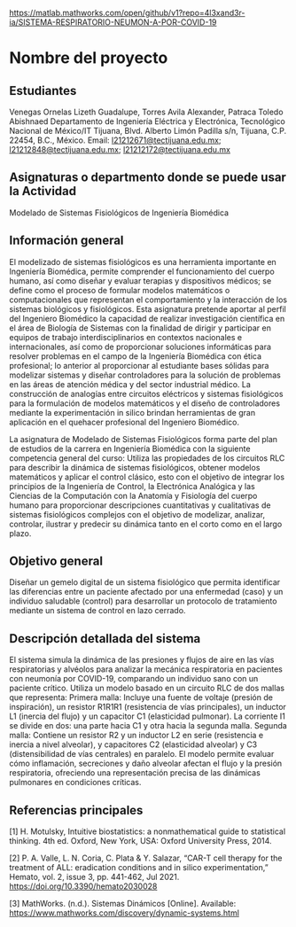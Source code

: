 https://matlab.mathworks.com/open/github/v1?repo=4l3xand3r-ia/SISTEMA-RESPIRATORIO-NEUMON-A-POR-COVID-19

# Nombre del proyecto

## Estudiantes
Venegas Ornelas Lizeth Guadalupe, Torres Avila Alexander, Patraca Toledo Abishnaed
Departamento de Ingeniería Eléctrica y Electrónica, Tecnológico Nacional de México/IT Tijuana, Blvd. Alberto Limón Padilla s/n, Tijuana, C.P. 22454, B.C., México. Email: l21212671@tectijuana.edu.mx; l21212848@tectijuana.edu.mx; l21212172@tectijuana.edu.mx

## Asignaturas o departmento donde se puede usar la Actividad
Modelado de Sistemas Fisiológicos de Ingeniería Biomédica

## Información general
El modelizado de sistemas fisiológicos es una herramienta importante en Ingeniería Biomédica, permite comprender el funcionamiento del cuerpo humano, así como diseñar y evaluar terapias y dispositivos médicos; se define como el proceso de formular modelos matemáticos o computacionales que representan el comportamiento y la interacción de los sistemas biológicos y fisiológicos. Esta asignatura pretende aportar al perfil del Ingeniero Biomédico la capacidad de realizar investigación científica en el área de Biología de Sistemas con la finalidad de dirigir y participar en equipos de trabajo interdisciplinarios en contextos nacionales e internacionales, así como de proporcionar soluciones informáticas para resolver problemas en el campo de la Ingeniería Biomédica con ética profesional; lo anterior al proporcionar al estudiante bases sólidas para modelizar sistemas y diseñar controladores para la solución de problemas en las áreas de atención médica y del sector industrial médico. La construcción de analogías entre circuitos eléctricos y sistemas fisiológicos para la formulación de modelos matemáticos y el diseño de controladores mediante la experimentación in silico brindan herramientas de gran aplicación en el quehacer profesional del Ingeniero Biomédico.

La asignatura de Modelado de Sistemas Fisiológicos forma parte del plan de estudios de la carrera en Ingeniería Biomédica con la siguiente competencia general del curso: Utiliza las propiedades de los circuitos RLC para describir la dinámica de sistemas fisiológicos, obtener modelos matemáticos y aplicar el control clásico, esto con el objetivo de integrar los principios de la Ingeniería de Control, la Electrónica Analógica y las Ciencias de la Computación con la Anatomía y Fisiología del cuerpo humano para proporcionar descripciones cuantitativas y cualitativas de sistemas fisiológicos complejos con el objetivo de modelizar, analizar, controlar, ilustrar y predecir su dinámica tanto en el corto como en el largo plazo.

## Objetivo general
Diseñar un gemelo digital de un sistema fisiológico que permita identificar las diferencias entre un paciente afectado por una enfermedad (caso) y un individuo saludable (control) para desarrollar un protocolo de tratamiento mediante un sistema de control en lazo cerrado.

## Descripción detallada del sistema
El sistema simula la dinámica de las presiones y flujos de aire en las vías respiratorias y alvéolos para analizar la mecánica respiratoria en pacientes con neumonía por COVID-19, comparando un individuo sano con un paciente crítico. Utiliza un modelo basado en un circuito RLC de dos mallas que representa:
Primera malla: Incluye una fuente de voltaje (presión de inspiración), un resistor R1R1R1 (resistencia de vías principales), un inductor L1 (inercia del flujo) y un capacitor C1 (elasticidad pulmonar). La corriente I1 se divide en dos: una parte hacia C1 y otra hacia la segunda malla.
Segunda malla: Contiene un resistor R2 y un inductor L2 en serie (resistencia e inercia a nivel alveolar), y capacitores C2 (elasticidad alveolar) y C3 (distensibilidad de vías centrales) en paralelo.
El modelo permite evaluar cómo inflamación, secreciones y daño alveolar afectan el flujo y la presión respiratoria, ofreciendo una representación precisa de las dinámicas pulmonares en condiciones críticas.

## Referencias principales
[1] H. Motulsky, Intuitive biostatistics: a nonmathematical guide to statistical thinking. 4th ed. Oxford, New York, USA: Oxford University Press, 2014.

[2] P. A. Valle, L. N. Coria, C. Plata & Y. Salazar, “CAR-T cell therapy for the treatment of ALL: eradication conditions and in silico experimentation,” Hemato, vol. 2, issue 3, pp. 441-462, Jul 2021. https://doi.org/10.3390/hemato2030028 

[3] MathWorks. (n.d.). Sistemas Dinámicos [Online]. Available: https://www.mathworks.com/discovery/dynamic-systems.html

